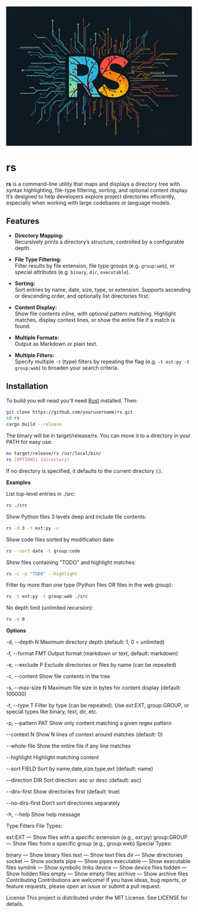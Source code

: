 ![rs](rs.jpg)

# rs

**rs** is a command-line utility that maps and displays a directory tree with syntax highlighting, file-type filtering, sorting, and optional content display. It’s designed to help developers explore project directories efficiently, especially when working with large codebases or language models.

## Features

- **Directory Mapping:**  
  Recursively prints a directory’s structure, controlled by a configurable depth.
  
- **File Type Filtering:**  
  Filter results by file extension, file type groups (e.g. `group:web`), or special attributes (e.g. `binary`, `dir`, `executable`).
  
- **Sorting:**  
  Sort entries by name, date, size, type, or extension. Supports ascending or descending order, and optionally list directories first.
  
- **Content Display:**  
  Show file contents inline, with optional pattern matching. Highlight matches, display context lines, or show the entire file if a match is found.
  
- **Multiple Formats:**  
  Output as Markdown or plain text.
  
- **Multiple Filters:**  
  Specify multiple `-t` (type) filters by repeating the flag (e.g. `-t ext:py -t group:web`) to broaden your search criteria.

## Installation

To build you will nead you’ll need [Rust](https://www.rust-lang.org/tools/install) installed. Then:

```bash
git clone https://github.com/yourusername/rs.git
cd rs
cargo build --release
```

The binary will be in target/release/rs. You can move it to a directory in your PATH for easy use:

```bash
mv target/release/rs /usr/local/bin/
rs [OPTIONS] [directory]
```

If no directory is specified, it defaults to the current directory (.).

**Examples**

List top-level entries in ./src:
```bash
rs ./src
```

Show Python files 3 levels deep and include file contents:
```bash
rs -d 3 -t ext:py -c
```

Show code files sorted by modification date:
```bash
rs --sort date -t group:code
```

Show files containing "TODO" and highlight matches:
```bash
rs -c -p "TODO" --highlight
```

Filter by more than one type (Python files OR files in the web group):
```bash
rs -t ext:py -t group:web ./src
```

No depth limit (unlimited recursion):
```bash
rs -d 0
```

**Options**

-d, --depth N
Maximum directory depth (default: 1, 0 = unlimited)

-f, --format FMT
Output format (markdown or text, default: markdown)

-e, --exclude P
Exclude directories or files by name (can be repeated)

-c, --content
Show file contents in the tree

-s, --max-size N
Maximum file size in bytes for content display (default: 100000)

-t, --type T
Filter by type (can be repeated). Use ext:EXT, group:GROUP, or special types like binary, text, dir, etc.

-p, --pattern PAT
Show only content matching a given regex pattern

--context N
Show N lines of context around matches (default: 0)

--whole-file
Show the entire file if any line matches

--highlight
Highlight matching content

--sort FIELD
Sort by name,date,size,type,ext (default: name)

--direction DIR
Sort direction: asc or desc (default: asc)

--dirs-first
Show directories first (default: true)

--no-dirs-first
Don’t sort directories separately

-h, --help
Show help message

Type Filters
File Types:

ext:EXT — Show files with a specific extension (e.g., ext:py)
group:GROUP — Show files from a specific group (e.g., group:web)
Special Types:

binary — Show binary files
text — Show text files
dir — Show directories
socket — Show sockets
pipe — Show pipes
executable — Show executable files
symlink — Show symbolic links
device — Show device files
hidden — Show hidden files
empty — Show empty files
archive — Show archive files
Contributing
Contributions are welcome! If you have ideas, bug reports, or feature requests, please open an issue or submit a pull request.

License
This project is distributed under the MIT License. See LICENSE for details.

